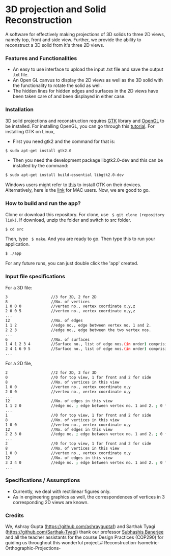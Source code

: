 # 3D projection and Solid Reconstruction
A software for effectively making projections of 3D solids to three 2D views, namely top, front and side view. Further, we provide the ability to reconstruct a 3D solid from it's three 2D views.

### Features and Functionalities

  - An easy to use interface to upload the input .txt file and save the output .txt file. 
  - An Open GL canvus to display the 2D views as well as the 3D solid with the functionality to rotate the solid as well.
  - The hidden lines for hidden edges and surfaces in the 2D views have been taken care of and been displayed in either case.

### Installation

3D solid projections and reconstruction requires [GTK](https://www.gtk.org/) library and [OpenGL](https://www.opengl.org/) to be installed.
For installing OpenGL, you can go through this [tutorial](http://www.opengl-tutorial.org/beginners-tutorials/tutorial-1-opening-a-window/). 
For installing GTK on Linux,
- First you need gtk2 and the command for that is:
```sh
$ sudo apt-get install gtk2.0
```
- Then you need the development package libgtk2.0-dev and this can be installed by the command:
```sh
$ sudo apt-get install build-essential libgtk2.0-dev
```
Windows users might refer to [this](https://www.gtk.org/download/windows.php) to install GTK on their devices. Alternatively, here is the [link](https://www.gtk.org/download/macos.php) for MAC users.
Now, we are good to go.

### How to build and run the app?
Clone or download this repository. For clone, use ``` $ git clone (repository link)```. If download, unzip the folder and switch to src folder.
```sh
$ cd src
```
Then, type ``` $ make```. And you are ready to go.  Then type this to run your application.
```sh
$ ./app
```
For any future runs, you can just double click the 'app' created.

### Input file specifications
For a 3D file: 
```sh
3                   //3 for 3D, 2 for 2D
8                   //No. of vertices
1 0 0 0             //vertex no., vertex coordinate x,y,z
2 0 0 5             //vertex no., vertex coordinate x,y,z     
...
12                  //No. of edges
1 1 2               //edge no., edge between vertex no. 1 and 2. 
2 2 3               //edge no., edge between the two vertex nos.
...
6                   //No. of surfaces
1 4 1 2 3 4         //Surface no., list of edge nos.(in order) comprising the surface. 
2 4 1 6 9 5         //Surface no., list of edge nos.(in order) comprising the surface. 
...
```
For a 2D file,
```sh
2					//2 for 2D, 3 for 3D
0					//0 for top view, 1 for front and 2 for side
8                   //No. of vertices in this view
1 0 0               //vertex no., vertex coordinate x,y
2 0 0               //vertex no., vertex coordinate x,y
...
12					//No. of edges in this view
1 1 2 0             //edge no. ; edge between vertex no. 1 and 2. ; 0 for hidden, 1 for not hidden
...
1					//0 for top view, 1 for front and 2 for side
8					//No. of vertices in this view
1 0 0				//vertex no., vertex coordinate x,y
12					//No. of edges in this view
2 2 3 0				//edge no. ; edge between vertex no. 1 and 2. ; 0 for hidden, 1 for not hidden
...
2					//0 for top view, 1 for front and 2 for side
8					//No. of vertices in this view
1 0 0				//vertex no., vertex coordinate x,y
12					//No. of edges in this view
3 3 4 0				//edge no. ; edge between vertex no. 1 and 2. ; 0 for hidden, 1 for not hidden
...
```

### Specifications / Assumptions

- Currently, we deal with rectilinear figures only.
- As in engineering graphics as well, the correspondences of vertices in 3 corresponding 2D views are known.
 
### Credits
We, Ashray Gupta (https://github.com/ashraygupta1) and Sarthak Tyagi (https://github.com/Sarthak-Tyagi) thank our professor [Subhashis Banerjee](http://www.cse.iitd.ernet.in/~suban/) and all the teacher assistants for the course Design Practices (COP290) for guiding us throughout this wonderful project.# Reconstruction-Isometric-Orthographic-Projections-
